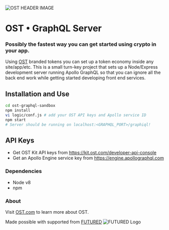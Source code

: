 ![OST HEADER IMAGE](https://i.imgur.com/3XB2GED.jpg)

# OST • GraphQL Server
### Possibly the fastest way you can get started using crypto in your app.

Using [OST](https://ost.com) branded tokens you can set up a token economy inside any site/app/etc.  This is a small turn-key project that sets up a Node/Express development server running Apollo GraphQL so that you can ignore all the back end work while getting started developing front end services.

## Installation and Use
```Bash
cd ost-graphql-sandbox
npm install
vi logic/conf.js # add your OST API keys and Apollo service ID
npm start
# Server should be running on localhost:<GRAPHQL_PORT>/graphiql!
```

## API Keys
 - Get OST Kit API keys from https://kit.ost.com/developer-api-console
 - Get an Apollo Engine service key from https://engine.apollographql.com 

### Dependencies
 - Node v8
 - npm

### About
Visit [OST.com](https://ost.com) to learn more about OST. 

Made possible with supported from [FUTURED](https://futured.org)
![FUTURED Logo](https://i.imgur.com/hvhyCFY.jpg)

